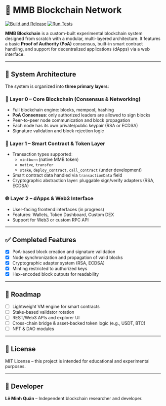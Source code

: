 # 🧱 MMB Blockchain Network

[![Build and Release](https://github.com/devditoi/mmb_blockchain/actions/workflows/build_and_release.yaml/badge.svg)](https://github.com/devditoi/mmb_blockchain/actions/workflows/build_and_release.yaml)
[![Run Tests](https://github.com/devditoi/mmb_blockchain/actions/workflows/test.yaml/badge.svg)](https://github.com/devditoi/mmb_blockchain/actions/workflows/test.yaml)

**MMB Blockchain** is a custom-built experimental blockchain system designed from scratch with a modular, multi-layered architecture. It features a basic **Proof of Authority (PoA)** consensus, built-in smart contract handling, and support for decentralized applications (dApps) via a web interface.

---

## 🔧 System Architecture

The system is organized into **three primary layers**:

### 🧩 Layer 0 – Core Blockchain (Consensus & Networking)
- Full blockchain engine: blocks, mempool, hashing
- **PoA Consensus**: only authorized leaders are allowed to sign blocks
- Peer-to-peer node communication and block propagation
- Each node has its own private/public keypair (RSA or ECDSA)
- Signature validation and block rejection logic

### 📜 Layer 1 – Smart Contract & Token Layer
- Transaction types supported:
  - `mintburn` (native MMB token)
  - `native`, `transfer`
  - `stake`, `deploy_contract`, `call_contract` (under development)
- Smart contract data handled via `transactionData` field
- Cryptographic abstraction layer: pluggable sign/verify adapters (RSA, ECDSA)

### 🌐 Layer 2 – dApps & Web3 Interface
- User-facing frontend interfaces (in progress)
- Features: Wallets, Token Dashboard, Custom DEX
- Support for Web3 or custom RPC API

---

## ✅ Completed Features

- [x] PoA-based block creation and signature validation
- [x] Node synchronization and propagation of valid blocks
- [x] Cryptographic adapter system (RSA, ECDSA)
- [x] Minting restricted to authorized keys
- [x] Hex-encoded block outputs for readability

---

## 🚧 Roadmap

- [ ] Lightweight VM engine for smart contracts
- [ ] Stake-based validator rotation
- [ ] REST/Web3 APIs and explorer UI
- [ ] Cross-chain bridge & asset-backed token logic (e.g., USDT, BTC)
- [ ] NFT & DAO modules

---

## 📜 License

MIT License – this project is intended for educational and experimental purposes.

---

## 👤 Developer

**Lê Minh Quân** – Independent blockchain researcher and developer.

